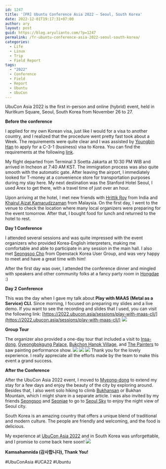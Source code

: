 ```yaml
---
id: 1247
title: '[FR] Ubuntu Conference Asia 2022 – Seoul, South Korea'
date: 2022-12-01T19:17:31+07:00
author: ary
layout: post
guid: https://blog.aryulianto.com/?p=1247
permalink: /fr-ubuntu-conference-asia-2022-seoul-south-korea/
categories:
  - Life
  - Linux
  - Trip
  - Field Report
tags:
  - "2022"
  - Conference
  - Field
  - Report
  - Ubuntu
  - UbuCon
---
```

UbuCon Asia 2022 is the first in-person and online (hybrid) event, held in Nuritkum Square, Seoul, South Korea from November 26 to 27.

**Before the conference**

I applied for my own Korean visa, just like I would for a visa to another country, and I realized that the procedure went pretty fast took about a Week. The requirements were quite clear and I was assisted by [Youngbin Han](https://youngbin.xyz) to apply for a C-3-1 (business) visa to Korea. You can find the requirements at the following [link](https://sites.google.com/view/koreanembassy2/visa-jangka-pendek/kunjungan-singkat-umum).

My flight departed from Terminal 3 Soetta Jakarta at 10:30 PM WIB and arrived in Incheon at 7:40 AM KST. The immigration process was also quite smooth with the automatic gate. After leaving the airport, I immediately looked for T-money at a convenience store for transportation purposes during my stay here. My next destination was the Stanford Hotel Seoul, I used Arex to get there, with a travel time of just over an hour.

Upon arriving at the hotel, I met new friends with [Hrittik Roy](https://twitter.com/hrittikhere) from India and [Khairul Aizat Kamarudzzaman](https://www.facebook.com/myfenris) from Malaysia. On the first day, I went to the venue to check the location where many local organizers were preparing for the event tomorrow. After that, I bought food for lunch and returned to the hotel to rest.

**Day 1 Conference**

I attended several sessions and was quite impressed with the event organizers who provided Korea-English interpreters, making me comfortable and able to participate in any session in the main hall. I also met [Seongsoo Cho](https://twitter.com/seongsoo_kr) from Openstack Korea User Group, and was very happy to meet and have a great time with him!

After the first day was over, I attended the conference dinner and mingled with speakers and other community folks at a fancy party room in [Hongdae](https://en.wikipedia.org/wiki/Hongdae_(area)) :)

**Day 2 Conference**

This was the day when I gave my talk about **Play with MAAS (Metal as a Service) CLI.** Since morning, I focused on preparing my slides and a live demo. If you want to see the recording and slides that I used, you can visit the following link: [https://2022.ubucon.asia/sessions/play-with-maas-cli/](https://2022.ubucon.asia/sessions/play-with-maas-cli/)
![](https://photos.google.com/share/AF1QipOBqkhvDtwfwRlCWDVLxGHJ0YWfcu1qCU7GjbXpjEzmI4Y2sNaoX-_jDr_mlPrhXw/photo/AF1QipMgGTUsua7Fn27PaJf0FearJ1LBzsIFMwI6Iuru?key=UWlMbTBGWmd0S1pMaGZ4NUlKam1YcEMxTXJlYnhB)

**Group Tour**

The organizer also provided a one-day tour that included a visit to [Insa-dong](https://en.wikipedia.org/wiki/Insa-dong), [Gyeongbokgung Palace](https://en.wikipedia.org/wiki/Gyeongbokgung), [Bukchon Hanok Village](https://en.wikipedia.org/wiki/Bukchon_Hanok_Village), and [The Painters](https://english.visitkorea.or.kr/enu/ATR/SI_EN_3_2_3.jsp?cid=691388) to saw painting performance show. 
![](https://photos.google.com/share/AF1QipNWNU8bZJ68aONKXNWkXW_-lVweeV8KtKAXnkhvLtnaQaxCvA7EAkJZ5q7Z7sBqBw/photo/AF1QipNNu6SBSJ00TRz5v_ZTx1ezOXVtsVG_XkzT-27J?key=YlM3YndLVGdyWDBTQkVQY3g2NWI0RHVCdDV5aU13)
![](https://photos.google.com/share/AF1QipNWNU8bZJ68aONKXNWkXW_-lVweeV8KtKAXnkhvLtnaQaxCvA7EAkJZ5q7Z7sBqBw/photo/AF1QipObIbeD0pWt6OTPgAgUbOs4pcMSWvOgCvxhhSQ6?key=YlM3YndLVGdyWDBTQkVQY3g2NWI0RHVCdDV5aU13)
![](https://photos.google.com/share/AF1QipNWNU8bZJ68aONKXNWkXW_-lVweeV8KtKAXnkhvLtnaQaxCvA7EAkJZ5q7Z7sBqBw/photo/AF1QipNo6SI5AaKrWuC3dqIWLKY4kspF7xqzuEXYJUjL?key=YlM3YndLVGdyWDBTQkVQY3g2NWI0RHVCdDV5aU13)
Thank you for the lovely experience. I really appreciate all the efforts made by the team to make this event a grand success.

**After the Conference**

After the UbuCon Asia 2022 event, I moved to [Myeong-dong](https://en.wikipedia.org/wiki/Myeong-dong) to extend my stay for a few days and enjoy the beauty of the city by exploring around. Besides that, I also went solo hiking to climb [Bukhansan](https://en.wikipedia.org/wiki/Bukhansan) or Bukhan Mountain, which I might share in a separate article. I was also invited by my friends [Seongsoo](https://twitter.com/seongsoo_kr) and [Seonjae](https://twitter.com/tjswo98sj06) to go to [Seoul Sky](https://seoulsky.lotteworld.com/en/main/index.do) to enjoy the night view of Seoul city.

South Korea is an amazing country that offers a unique blend of traditional and modern culture. The people are friendly and welcoming, and the food is delicious. 

My experience at [UbuCon Asia 2022](https://2022.ubucon.asia/) and in South Korea was unforgettable, and I promise to come back here soon!
![](https://lh3.googleusercontent.com/pw/AMWts8AsDO_cnq7DIBCQN9Av_eK411VQn18nbNjTouOeAd5wRCic0OsFdFK3Nj5uATAn1Yfr9CiZkwAYY7Pm8RFINz-m9ZSkJ5_eP8VY2sHDCA86DvJn20npHoi4FuSb0-gMH2QUuFVZvQbWsrmis6H9lO_1=w1395-h933-s-no?authuser=0)

**Kamsahamnida (감사합니다), Thank You!**

#UbuConAsia #UCA22 #Ubuntu
